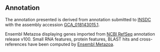 **Annotation**
----------

The annotation presented is derived from annotation submitted to
[INSDC](http://www.insdc.org) with the assembly accession [GCA_018143015.1](http://www.ebi.ac.uk/ena/data/view/GCA_018143015.1).

Ensembl Metazoa displaying genes imported from [NCBI RefSeq](https://www.ncbi.nlm.nih.gov/genome/annotation_euk/Lytechinus_variegatus/100) annotation release v100.
Small RNA features, protein features, BLAST hits and cross-references have been
computed by [Ensembl Metazoa](https://metazoa.ensembl.org/info/genome/annotation/index.html).
